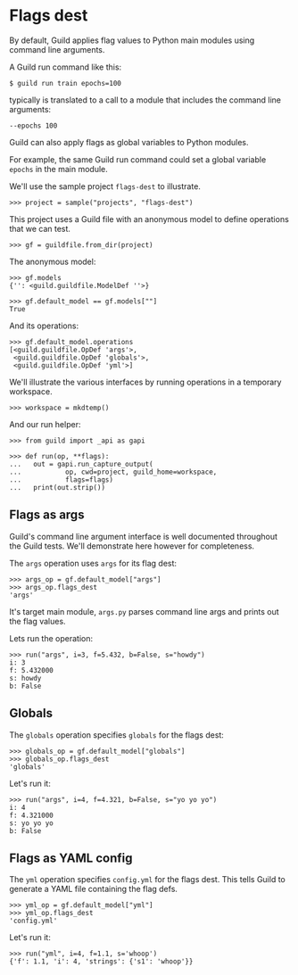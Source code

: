 # Flags dest

By default, Guild applies flag values to Python main modules using
command line arguments.

A Guild run command like this:

    $ guild run train epochs=100

typically is translated to a call to a module that includes the
command line arguments:

    --epochs 100

Guild can also apply flags as global variables to Python modules.

For example, the same Guild run command could set a global variable
`epochs` in the main module.

We'll use the sample project `flags-dest` to illustrate.

    >>> project = sample("projects", "flags-dest")

This project uses a Guild file with an anonymous model to define
operations that we can test.

    >>> gf = guildfile.from_dir(project)

The anonymous model:

    >>> gf.models
    {'': <guild.guildfile.ModelDef ''>}

    >>> gf.default_model == gf.models[""]
    True

And its operations:

    >>> gf.default_model.operations
    [<guild.guildfile.OpDef 'args'>,
     <guild.guildfile.OpDef 'globals'>,
     <guild.guildfile.OpDef 'yml'>]

We'll illustrate the various interfaces by running operations in a
temporary workspace.

    >>> workspace = mkdtemp()

And our run helper:

    >>> from guild import _api as gapi

    >>> def run(op, **flags):
    ...   out = gapi.run_capture_output(
    ...           op, cwd=project, guild_home=workspace,
    ...           flags=flags)
    ...   print(out.strip())

## Flags as args

Guild's command line argument interface is well documented throughout
the Guild tests. We'll demonstrate here however for completeness.

The `args` operation uses `args` for its flag dest:

    >>> args_op = gf.default_model["args"]
    >>> args_op.flags_dest
    'args'

It's target main module, `args.py` parses command line args and prints
out the flag values.

Lets run the operation:

    >>> run("args", i=3, f=5.432, b=False, s="howdy")
    i: 3
    f: 5.432000
    s: howdy
    b: False

## Globals

The `globals` operation specifies `globals` for the flags dest:

    >>> globals_op = gf.default_model["globals"]
    >>> globals_op.flags_dest
    'globals'

Let's run it:

    >>> run("args", i=4, f=4.321, b=False, s="yo yo yo")
    i: 4
    f: 4.321000
    s: yo yo yo
    b: False

## Flags as YAML config

The `yml` operation specifies `config.yml` for the flags dest. This
tells Guild to generate a YAML file containing the flag defs.

    >>> yml_op = gf.default_model["yml"]
    >>> yml_op.flags_dest
    'config.yml'

Let's run it:

    >>> run("yml", i=4, f=1.1, s='whoop')
    {'f': 1.1, 'i': 4, 'strings': {'s1': 'whoop'}}
